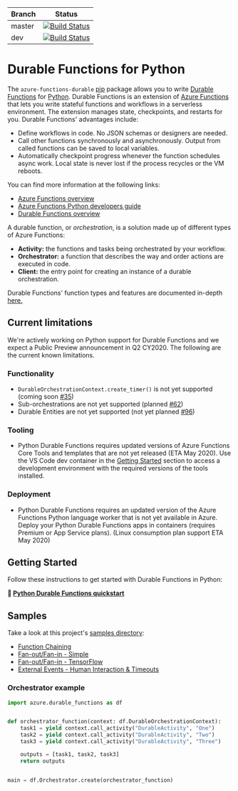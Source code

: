 |Branch|Status|
|---|---|
|master|[![Build Status](https://azfunc.visualstudio.com/Azure%20Functions%20Python/_apis/build/status/Azure%20Functions%20Durable%20Python?branchName=master)](https://azfunc.visualstudio.com/Azure%20Functions%20Python/_build/latest?definitionId=44&branchName=master)|
|dev|[![Build Status](https://azfunc.visualstudio.com/Azure%20Functions%20Python/_apis/build/status/Azure%20Functions%20Durable%20Python?branchName=dev)](https://azfunc.visualstudio.com/Azure%20Functions%20Python/_build/latest?definitionId=44&branchName=dev)|

# Durable Functions for Python

The `azure-functions-durable` [pip](https://pypi.org/project/azure-functions-durable/) package allows you to write [Durable Functions](https://docs.microsoft.com/en-us/azure/azure-functions/durable/durable-functions-overview) for [Python](https://docs.microsoft.com/en-us/azure/azure-functions/functions-reference-python). Durable Functions is an extension of [Azure Functions](https://docs.microsoft.com/en-us/azure/azure-functions/functions-overview) that lets you write stateful functions and workflows in a serverless environment. The extension manages state, checkpoints, and restarts for you. Durable Functions' advantages include:

* Define workflows in code. No JSON schemas or designers are needed.
* Call other functions synchronously and asynchronously. Output from called functions can be saved to local variables.
* Automatically checkpoint progress whenever the function schedules async work. Local state is never lost if the process recycles or the VM reboots.

You can find more information at the following links:

* [Azure Functions overview](https://docs.microsoft.com/en-us/azure/azure-functions/functions-overview)
* [Azure Functions Python developers guide](https://docs.microsoft.com/en-us/azure/azure-functions/functions-reference-python)
* [Durable Functions overview](https://docs.microsoft.com/en-us/azure/azure-functions/durable/durable-functions-overview)

A durable function, or _orchestration_, is a solution made up of different types of Azure Functions:

* **Activity:** the functions and tasks being orchestrated by your workflow.
* **Orchestrator:** a function that describes the way and order actions are executed in code.
* **Client:** the entry point for creating an instance of a durable orchestration.

Durable Functions' function types and features are documented in-depth [here.](https://docs.microsoft.com/en-us/azure/azure-functions/durable/durable-functions-types-features-overview)

## Current limitations

We're actively working on Python support for Durable Functions and we expect a Public Preview announcement in Q2 CY2020. The following are the current known limitations.

### Functionality

* `DurableOrchestrationContext.create_timer()` is not yet supported (coming soon [#35](https://github.com/Azure/azure-functions-durable-python/issues/35))
* Sub-orchestrations are not yet supported (planned [#62](https://github.com/Azure/azure-functions-durable-python/issues/62))
* Durable Entities are not yet supported (not yet planned [#96](https://github.com/Azure/azure-functions-durable-python/issues/96))

### Tooling

* Python Durable Functions requires updated versions of Azure Functions Core Tools and templates that are not yet released (ETA May 2020). Use the VS Code dev container in the [Getting Started](#getting-started) section to access a development environment with the required versions of the tools installed.

### Deployment

* Python Durable Functions requires an updated version of the Azure Functions Python language worker that is not yet available in Azure. Deploy your Python Durable Functions apps in containers (requires Premium or App Service plans). (Linux consumption plan support ETA May 2020)

## Getting Started

Follow these instructions to get started with Durable Functions in Python:

**🚀 [Python Durable Functions quickstart](https://github.com/anthonychu/python-durable-preview)**

## Samples

Take a look at this project's [samples directory](./samples/):

* [Function Chaining](./samples/function_chaining)
* [Fan-out/Fan-in - Simple](./samples/fan_out_fan_in)
* [Fan-out/Fan-in - TensorFlow](./samples/fan_out_fan_in_tensorflow)
* [External Events - Human Interaction & Timeouts](./samples/external_events)

### Orchestrator example

```python
import azure.durable_functions as df


def orchestrator_function(context: df.DurableOrchestrationContext):
    task1 = yield context.call_activity("DurableActivity", "One")
    task2 = yield context.call_activity("DurableActivity", "Two")
    task3 = yield context.call_activity("DurableActivity", "Three")

    outputs = [task1, task2, task3]
    return outputs


main = df.Orchestrator.create(orchestrator_function)
```
